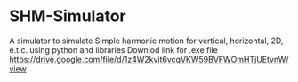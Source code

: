 # SHM-Simulator
A simulator to simulate Simple harmonic motion for vertical, horizontal, 2D, e.t.c. using python and libraries
Downlod link for .exe file
https://drive.google.com/file/d/1z4W2kvit6vcqVKW59BVFWOmHTjUEtvnW/view
